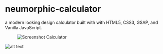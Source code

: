 ﻿# neumorphic-calculator
<figcaption>a modern looking design calculator built with with HTML5, CSS3, GSAP, and Vanilla JavaScript.</figcaption>
<figure>
    <img src="![neumorphic-calculator](https://user-images.githubusercontent.com/90546802/165235442-cf17abb5-ae62-4392-9a4a-0031a69f0f97.png)" alt="Screenshot Calculator"/>
</figure>

![alt text](https://user-images.githubusercontent.com/90546802/165235442-cf17abb5-ae62-4392-9a4a-0031a69f0f97.png)
